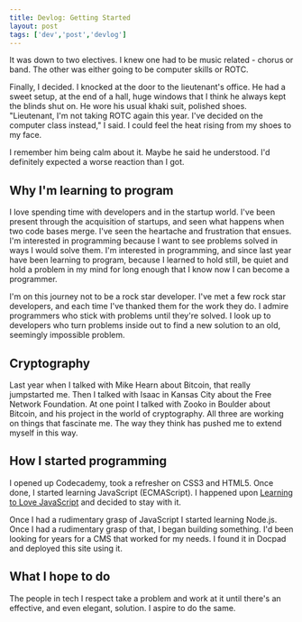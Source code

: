 ```yaml
---
title: Devlog: Getting Started 
layout: post
tags: ['dev','post','devlog']
---
```


It was down to two electives. I knew one had to be music related - chorus or band. The other was either going to be computer skills or ROTC.

Finally, I decided. I knocked at the door to the lieutenant's office. He had a sweet setup, at the end of a hall, huge windows that I think he always kept the blinds shut on. He wore his usual khaki suit, polished shoes. "Lieutenant, I'm not taking ROTC again this year. I've decided on the computer class instead," I said. I could feel the heat rising from my shoes to my face.

I remember him being calm about it. Maybe he said he understood. I'd definitely expected a worse reaction than I got.

Why I'm learning to program
---

I love spending time with developers and in the startup world. I've been present through the acquisition of startups, and seen what happens when two code bases merge. I've seen the heartache and frustration that ensues. I'm interested in programming because I want to see problems solved in ways I would solve them. I'm interested in programming, and since last year have been learning to program, because I learned to hold still, be quiet and hold a problem in my mind for long enough that I know now I can become a programmer.

I'm on this journey not to be a rock star developer. I've met a few rock star developers, and each time I've thanked them for the work they do. I admire programmers who stick with problems until they're solved. I look up to developers who turn problems inside out to find a new solution to an old, seemingly impossible problem.

Cryptography
---

Last year when I talked with Mike Hearn about Bitcoin, that really jumpstarted me. Then I talked with Isaac in Kansas City about the Free Network Foundation. At one point I talked with Zooko in Boulder about Bitcoin, and his project in the world of cryptography. All three are working on things that fascinate me. The way they think has pushed me to extend myself in this way.

How I started programming
---

I opened up Codecademy, took a refresher on CSS3 and HTML5. Once done, I started learning JavaScript (ECMAScript). I happened upon [Learning to Love JavaScript](https://www.youtube.com/watch?v=seX7jYI96GE) and decided to stay with it. 

Once I had a rudimentary grasp of JavaScript I started learning Node.js. Once I had a rudimentary grasp of that, I began building something. I'd been looking for years for a CMS that worked for my needs. I found it in Docpad and deployed this site using it.

What I hope to do
---

The people in tech I respect take a problem and work at it until there's an effective, and even elegant, solution. I aspire to do the same.